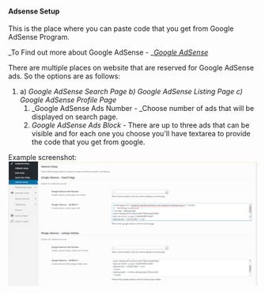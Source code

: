 #### Adsense Setup

This is the place where you can paste code that you get from Google AdSense Program.

_To Find out more about Google AdSense - _[_Google AdSense_](/how-to-monetize-craftsman-theme/google-adsense.md)

There are multiple places on website that are reserved for Google AdSense ads. So the options are as follows:

1. a\) _Google AdSense Search Page b\) Google AdSense Listing Page c\) Google AdSense Profile Page_
   1. \_Google AdSense Ads Number - \_Choose number of ads that will be displayed on search page.
   2. _Google AdSense Ads Block -_ There are up to three ads that can be visible and for each one you choose you'll have textarea to provide the code that you get from google.



Example screenshot:![](/assets/adsense.png)

